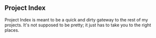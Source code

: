 ## Project Index

Project Index is meant to be a quick and dirty gateway to the rest of my projects. It's not supposed to be pretty; it just has to take you to the right places.